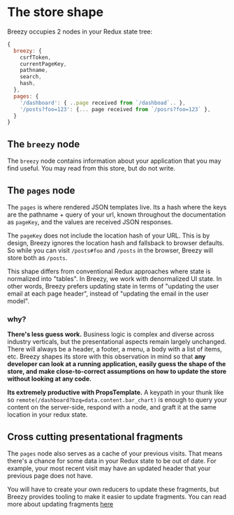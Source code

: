 # The store shape

Breezy occupies 2 nodes in your Redux state tree:

```javascript
{
  breezy: {
    csrfToken,
    currentPageKey,
    pathname,
    search,
    hash,
  },
  pages: {
    '/dashboard': { ..page received from `/dashboad`.. },
    '/posts?foo=123': {... page received from `/posrs?foo=123` },
  }
}
```


## The `breezy` node
The `breezy` node contains information about your application that you may find useful. You may read from this store, but do not write.

## The `pages` node
The `pages` is where rendered JSON templates live. Its a hash where the keys are the pathname + query of your url, known throughout the documentation as `pageKey`, and the values are received JSON responses.

The `pageKey` does not include the location hash of your URL. This is by design, Breezy ignores the location hash and fallsback to browser defaults. So while you can visit `/posts#foo` and `/posts` in the browser, Breezy will store both as `/posts`.

This shape differs from conventional Redux approaches where state is normalized into "tables". In Breezy, we work with denormalized UI state. In other words, Breezy prefers updating state in terms of "updating the user email at each page header", instead of "updating the email in the user model".

### why?

**There's less guess work.** Business logic is complex and diverse across industry verticals, but the presentational aspects remain largely unchanged. There will always be a header, a footer, a menu, a body with a list of items, etc. Breezy shapes its store with this observation in mind so that **any developer can look at a running application, easily guess the shape of the store, and make close-to-correct assumptions on how to update the store without looking at any code.**

**Its extremely productive with PropsTemplate.** A keypath in your thunk like so `remote(/dashboard?bzq=data.content.bar_chart)` is enough to query your content on the server-side, respond with a node, and graft it at the same location in your redux state.

## Cross cutting presentational fragments

The `pages` node also serves as a cache of your previous visits. That means there's a chance for some data in your Redux state to be out of date. For example, your most recent visit may have an updated header that your previous page does not have.

You will have to create your own reducers to update these fragments, but Breezy provides tooling to make it easier to update fragments. You can read more about updating fragments [here](docs/updating-fragments.md)


